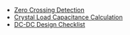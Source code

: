 - [Zero Crossing Detection](./Zero%20Crossing%20Detection.md)
- [Crystal Load Capacitance Calculation](./Crystal%20Load%20Capacitance%20Calculation.md)
- [DC-DC Design Checklist](./DC-DC%20Design%20Checklist.md)
